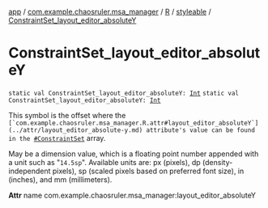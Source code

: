 [app](../../../index.md) / [com.example.chaosruler.msa_manager](../../index.md) / [R](../index.md) / [styleable](index.md) / [ConstraintSet_layout_editor_absoluteY](.)

# ConstraintSet_layout_editor_absoluteY

`static val ConstraintSet_layout_editor_absoluteY: `[`Int`](https://kotlinlang.org/api/latest/jvm/stdlib/kotlin/-int/index.html)
`static val ConstraintSet_layout_editor_absoluteY: `[`Int`](https://kotlinlang.org/api/latest/jvm/stdlib/kotlin/-int/index.html)

This symbol is the offset where the ``[`com.example.chaosruler.msa_manager.R.attr#layout_editor_absoluteY`](../attr/layout_editor_absolute-y.md) attribute's value can be found in the ``[`#ConstraintSet`](-constraint-set.md) array.

May be a dimension value, which is a floating point number appended with a unit such as "`14.5sp`". Available units are: px (pixels), dp (density-independent pixels), sp (scaled pixels based on preferred font size), in (inches), and mm (millimeters).

**Attr**
name com.example.chaosruler.msa_manager:layout_editor_absoluteY


